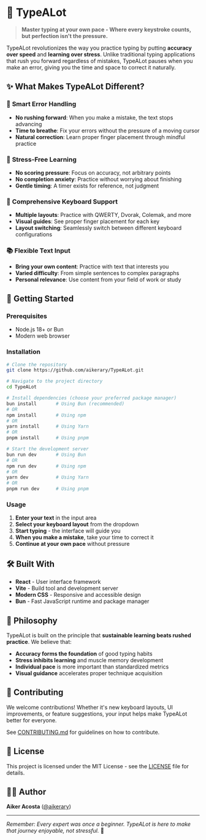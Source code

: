 # 🎯 TypeALot

> **Master typing at your own pace - Where every keystroke counts, but perfection isn't the pressure.**

TypeALot revolutionizes the way you practice typing by putting **accuracy over speed** and **learning over stress**. Unlike traditional typing applications that rush you forward regardless of mistakes, TypeALot pauses when you make an error, giving you the time and space to correct it naturally.

## ✨ What Makes TypeALot Different?

### 🛑 **Smart Error Handling**
- **No rushing forward**: When you make a mistake, the text stops advancing
- **Time to breathe**: Fix your errors without the pressure of a moving cursor
- **Natural correction**: Learn proper finger placement through mindful practice

### 🧘 **Stress-Free Learning**
- **No scoring pressure**: Focus on accuracy, not arbitrary points
- **No completion anxiety**: Practice without worrying about finishing
- **Gentle timing**: A timer exists for reference, not judgment

### 🎹 **Comprehensive Keyboard Support**
- **Multiple layouts**: Practice with QWERTY, Dvorak, Colemak, and more
- **Visual guides**: See proper finger placement for each key
- **Layout switching**: Seamlessly switch between different keyboard configurations

### 📚 **Flexible Text Input**
- **Bring your own content**: Practice with text that interests you
- **Varied difficulty**: From simple sentences to complex paragraphs
- **Personal relevance**: Use content from your field of work or study

## 🚀 Getting Started

### Prerequisites
- Node.js 18+ or Bun
- Modern web browser

### Installation

```bash
# Clone the repository
git clone https://github.com/aikerary/TypeALot.git

# Navigate to the project directory
cd TypeALot

# Install dependencies (choose your preferred package manager)
bun install       # Using Bun (recommended)
# OR
npm install       # Using npm
# OR
yarn install      # Using Yarn
# OR
pnpm install      # Using pnpm

# Start the development server
bun run dev       # Using Bun
# OR
npm run dev       # Using npm
# OR
yarn dev          # Using Yarn
# OR
pnpm run dev      # Using pnpm
```

### Usage

1. **Enter your text** in the input area
2. **Select your keyboard layout** from the dropdown
3. **Start typing** - the interface will guide you
4. **When you make a mistake**, take your time to correct it
5. **Continue at your own pace** without pressure

## 🛠️ Built With

- **React** - User interface framework
- **Vite** - Build tool and development server
- **Modern CSS** - Responsive and accessible design
- **Bun** - Fast JavaScript runtime and package manager

## 🎯 Philosophy

TypeALot is built on the principle that **sustainable learning beats rushed practice**. We believe that:

- **Accuracy forms the foundation** of good typing habits
- **Stress inhibits learning** and muscle memory development  
- **Individual pace** is more important than standardized metrics
- **Visual guidance** accelerates proper technique acquisition

## 🤝 Contributing

We welcome contributions! Whether it's new keyboard layouts, UI improvements, or feature suggestions, your input helps make TypeALot better for everyone.

See [CONTRIBUTING.md](CONTRIBUTING.md) for guidelines on how to contribute.

## 📄 License

This project is licensed under the MIT License - see the [LICENSE](LICENSE) file for details.

## 👨‍💻 Author

**Aiker Acosta** ([@aikerary](https://github.com/aikerary))

---

*Remember: Every expert was once a beginner. TypeALot is here to make that journey enjoyable, not stressful.* 🌟
